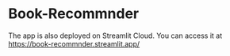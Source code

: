 # Book-Recommnder
The app is also deployed on Streamlit Cloud. You can access it at https://book-recommnder.streamlit.app/
